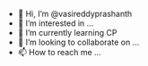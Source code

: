 - 👋 Hi, I’m @vasireddyprashanth
- 👀 I’m interested in ...
- 🌱 I’m currently learning CP
- 💞️ I’m looking to collaborate on ...
- 📫 How to reach me ...

<!---
vasireddyprashanth/vasireddyprashanth is a ✨ special ✨ repository because its `README.md` (this file) appears on your GitHub profile.
You can click the Preview link to take a look at your changes.
--->
